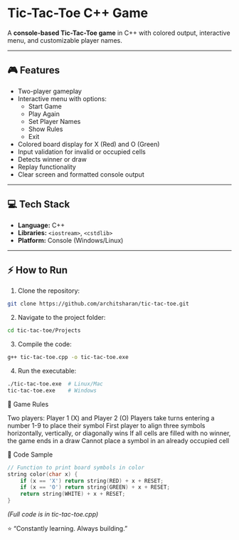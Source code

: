 # Tic-Tac-Toe C++ Game

A **console-based Tic-Tac-Toe game** in C++ with colored output, interactive menu, and customizable player names.  

---

## 🎮 Features

- Two-player gameplay
- Interactive menu with options:
  - Start Game
  - Play Again
  - Set Player Names
  - Show Rules
  - Exit
- Colored board display for X (Red) and O (Green)
- Input validation for invalid or occupied cells
- Detects winner or draw
- Replay functionality
- Clear screen and formatted console output

---

## 💻 Tech Stack

- **Language:** C++
- **Libraries:** `<iostream>`, `<cstdlib>`
- **Platform:** Console (Windows/Linux)

---

## ⚡ How to Run

1. Clone the repository:
```bash
git clone https://github.com/architsharan/tic-tac-toe.git
```

2. Navigate to the project folder:
```bash
cd tic-tac-toe/Projects
```

3. Compile the code:
```bash
g++ tic-tac-toe.cpp -o tic-tac-toe.exe
```

4. Run the executable:
```bash
./tic-tac-toe.exe  # Linux/Mac
tic-tac-toe.exe    # Windows
```

📜 Game Rules

Two players: Player 1 (X) and Player 2 (O)
Players take turns entering a number 1-9 to place their symbol
First player to align three symbols horizontally, vertically, or diagonally wins
If all cells are filled with no winner, the game ends in a draw
Cannot place a symbol in an already occupied cell

📝 Code Sample
```cpp
// Function to print board symbols in color
string color(char x) {
    if (x == 'X') return string(RED) + x + RESET;
    if (x == 'O') return string(GREEN) + x + RESET;
    return string(WHITE) + x + RESET;
}
```

*(Full code is in tic-tac-toe.cpp)*

⭐ “Constantly learning. Always building.”

